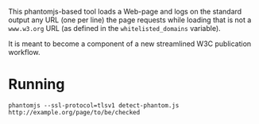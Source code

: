 This phantomjs-based tool loads a Web-page and logs on the standard output any URL (one per line) the page requests while loading that is not a `www.w3.org` URL (as defined in the `whitelisted_domains` variable).

It is meant to become a component of a new streamlined W3C publication workflow.

# Running
```shell
phantomjs --ssl-protocol=tlsv1 detect-phantom.js http://example.org/page/to/be/checked
```